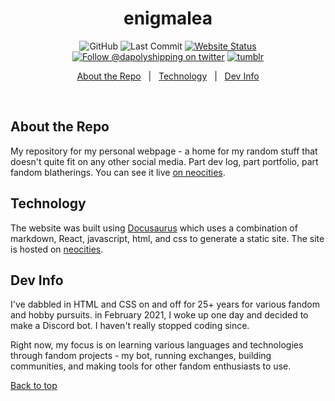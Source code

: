 
<h1 align="center">enigmalea</h1>
<div align="center">

![GitHub](https://img.shields.io/github/license/enigmalea/enigmalea?style=for-the-badge)
![Last Commit](https://img.shields.io/github/last-commit/enigmalea/enigmalea?style=for-the-badge)
[![Website Status](https://img.shields.io:/website?style=for-the-badge&up_message=online&url=https%3A%2F%2Fenigmalea.neocities.org)](http://enigmalea.neocities.org)<br />
[![Follow @dapolyshipping on twitter](https://img.shields.io/twitter/follow/enigmaleaDA?style=for-the-badge&label=Twitter&logo=twitter&logoColor=ffffff&color=1DA1F2)](https://twitter.com/enigmaleaDA)
[![tumblr](https://img.shields.io/badge/enigmalea-%2336465D.svg?&style=for-the-badge&logo=Tumblr&logoColor=white)](https://enigmalea.tumblr.com)

<a href="#about-the-repo">About the Repo</a> &#xa0; | &#xa0;
<a href="#technology">Technology</a> &#xa0; | &#xa0;
<a href="#dev-info" target="_blank">Dev Info</a>

</div>

<br>

## About the Repo ##
My repository for my personal webpage - a home for my random stuff that doesn't quite fit on any other social media. Part dev log, part portfolio, part fandom blatherings. You can see it live [on neocities](http://enigmalea.neocities.org).

## Technology ##
The website was built using [Docusaurus](https://docusaurus.io) which uses a combination of markdown, React, javascript, html, and css to generate a static site. The site is hosted on [neocities](http://www.neocities.org).

## Dev Info ##
I've dabbled in HTML and CSS on and off for 25+ years for various fandom and hobby pursuits. in February 2021, I woke up one day and decided to make a Discord bot. I haven't really stopped coding since.

Right now, my focus is on learning various languages and technologies through fandom projects - my bot, running exchanges, building communities, and making tools for other fandom enthusiasts to use.

<a href="#top">Back to top</a>
